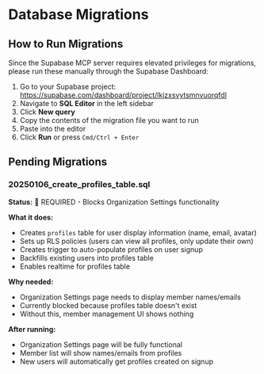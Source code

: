 # Database Migrations

## How to Run Migrations

Since the Supabase MCP server requires elevated privileges for migrations, please run these manually through the Supabase Dashboard:

1. Go to your Supabase project: https://supabase.com/dashboard/project/lkjzxsvytsmnvuorqfdl
2. Navigate to **SQL Editor** in the left sidebar
3. Click **New query**
4. Copy the contents of the migration file you want to run
5. Paste into the editor
6. Click **Run** or press `Cmd/Ctrl + Enter`

## Pending Migrations

### 20250106_create_profiles_table.sql

**Status:** 🚨 REQUIRED - Blocks Organization Settings functionality

**What it does:**
- Creates `profiles` table for user display information (name, email, avatar)
- Sets up RLS policies (users can view all profiles, only update their own)
- Creates trigger to auto-populate profiles on user signup
- Backfills existing users into profiles table
- Enables realtime for profiles table

**Why needed:**
- Organization Settings page needs to display member names/emails
- Currently blocked because profiles table doesn't exist
- Without this, member management UI shows nothing

**After running:**
- Organization Settings page will be fully functional
- Member list will show names/emails from profiles
- New users will automatically get profiles created on signup
